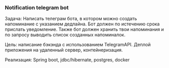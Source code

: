 ### Notification telegram bot

Задача: Написать телеграм бота, в котором можно создать напоминание
с указанием дедлайна. Бот должен по истечению срока прислать уведомление.
Также бот должен хранить твои напоминания и по запросу выводить список созданных
напоминалок.

Цель: написание бэкэнда с использованием TelegramAPI. Деплой приложения на удаленный
сервер, контейнеризация.

Реализация:
Spring boot, jdbc/hibernate, postgres, docker